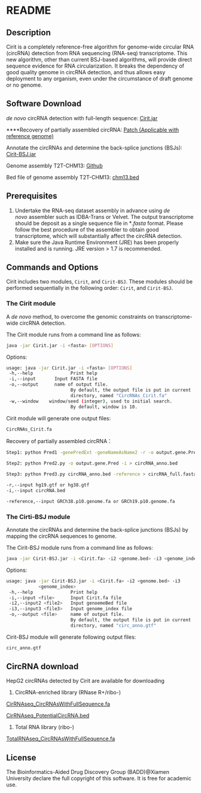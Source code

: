 # README

## Description

Cirit is a completely reference-free algorithm for genome-wide circular RNA (circRNA) detection from RNA sequencing (RNA-seq) transcriptome. This new algorithm, other than current BSJ-based algorithms, will provide direct sequence evidence for RNA circularization. It breaks the dependency of good quality genome in circRNA detection, and thus allows easy deployment to any organism, even under the circumstance of draft genome or no genome.

## Software Download

*de novo* circRNA detection with full-length sequence: [Cirit.jar](http://bioinf.xmu.edu.cn/CIRIT/files/download/Cirit-1.0.jar)

****Recovery of partially assembled circRNA: [Patch (Applicable with reference genome)](http://bioinf.xmu.edu.cn/CIRIT/files/download/Additional%20procedure.zip)

Annotate the circRNAs and determine the back-splice junctions (BSJs): [Cirit-BSJ.jar](http://bioinf.xmu.edu.cn/CIRIT/files/download/trCirit_BSJ-1.0.1-SNAPSHOT.jar)

Genome assembly T2T-CHM13: [Github](https://github.com/marbl/CHM13#telomere-to-telomere-consortium-chm13-project)

Bed file of genome assembly T2T-CHM13: [chm13.bed](http://bioinf.xmu.edu.cn/CIRIT/files/download/chm13.bed)

## **Prerequisites**

1. Undertake the RNA-seq dataset assembly in advance using *de novo* assembler such as IDBA-Trans or Velvet. The output transcriptome should be deposit as a single sequence file in **.fasta* format. Please follow the best procedure of the assembler to obtain good transcriptome, which will substantially affect the circRNA detection.
2. Make sure the Java Runtime Environment (JRE) has been properly installed and is running. JRE version > 1.7 is recommended.

## Commands and Options

Cirit includes two modules, `Cirit`, and `Cirit-BSJ`. These modules should be performed sequentially in the following order:  `Cirit`, and `Cirit-BSJ`.

### The Cirit module

A *de novo* method, to overcome the genomic constraints on transcriptome-wide circRNA detection.

The Cirit module runs from a command line as follows:

```bash
java -jar Cirit.jar -i <fasta> [OPTIONS]
```

Options:

```bash
usage: java -jar Cirit.jar -i <fasta> [OPTIONS]
 -h,--help              Print help
 -i,--input       Input FASTA file
 -o,--output      name of output file.
                        By default, the output file is put in current
                        directory, named "CircRNAs_Cirit.fa"
 -w,--window    window/seed (integer), used to initial search.
                        By default, window is 10.
```

Cirit module will generate one output files:

```bash
CircRNAs_Cirit.fa
```

Recovery of partially assembled circRNA：

```bash
Step1: python Pred1 -genePredExt -geneNameAsName2 -r -o output.gene.Pred

Step2: python Pred2.py -o output.gene.Pred -i > circRNA_anno.bed

Step3: python Pred3.py circRNA_anno.bed -reference > circRNA_full.fasta

-r,--input hg19.gtf or hg38.gtf
-i,--input circRNA.bed

-reference,--input GRCh38.p10.genome.fa or GRCh19.p10.genome.fa
```

### The Cirti-BSJ module

Annotate the circRNAs and determine the back-splice junctions (BSJs) by mapping the circRNA sequences to genome.

The Cirit-BSJ module runs from a command line as follows:

```bash
java -jar Cirit-BSJ.jar -i <Cirit.fa> -i2 <genome.bed> -i3 <genome_index>
```

Options:

```bash
usage: java -jar Cirit-BSJ.jar -i <Cirit.fa> -i2 <genome.bed> -i3
            <genome_index>
 -h,--help              Print help
 -i,--input <file>      Input Cirit.fa file
 -i2,--input2 <file2>   Input genoemeBed file
 -i3,--input3 <file3>   Input genome_index file
 -o,--output <file>     name of output file.
                        By default, the output file is put in current
                        directory, named "circ_anno.gtf"

```

Cirit-BSJ module will generate following output files:

```bash
circ_anno.gtf
```

## CircRNA download

HepG2 circRNAs detected by Cirit are available for downloading

1. CircRNA-enriched library (RNase R+/ribo-)

[CirRNAseq_CircRNAsWithFullSequence.fa](http://bioinf.xmu.edu.cn/CIRIT/files/download/cirRNAseq/CirRNAseq_CircRNAsWithFullSequence.fa)

[CirRNAseq_PotentialCircRNA.bed](http://bioinf.xmu.edu.cn/CIRIT/files/download/cirRNAseq/CirRNAseq_PotentialCircRNA.bed)

1. Total RNA library (ribo-)

[TotalRNAseq_CircRNAsWithFullSequence.fa](http://bioinf.xmu.edu.cn/CIRIT/files/download/totalRNAseq/TotalRNAseq_CircRNAsWithFullSequence.fa)

## License

The Bioinformatics-Aided Drug Discovery Group (BADD)@Xiamen University declare the full copyright of this software. It is free for academic use.